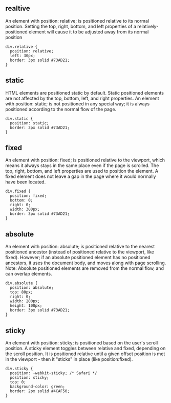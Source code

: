 ## realtive 
An element with position: relative; is positioned relative to its normal position.
Setting the top, right, bottom, and left properties of a relatively-positioned element will cause it to be adjusted away from its normal position
```
div.relative {
  position: relative;
  left: 30px;
  border: 3px solid #73AD21;
}
```
## static 
HTML elements are positioned static by default.
Static positioned elements are not affected by the top, bottom, left, and right properties.
An element with position: static; is not positioned in any special way; it is always positioned according to the normal flow of the page.
```
div.static {
  position: static;
  border: 3px solid #73AD21;
}
```
## fixed
An element with position: fixed; is positioned relative to the viewport, which means it always stays in the same place even if the page is scrolled. The top, right, bottom, and left properties are used to position the element.
A fixed element does not leave a gap in the page where it would normally have been located.
```
div.fixed {
  position: fixed;
  bottom: 0;
  right: 0;
  width: 300px;
  border: 3px solid #73AD21;
}
```
## absolute 
An element with position: absolute; is positioned relative to the nearest positioned ancestor (instead of positioned relative to the viewport, like fixed).
However; if an absolute positioned element has no positioned ancestors, it uses the document body, and moves along with page scrolling.
Note: Absolute positioned elements are removed from the normal flow, and can overlap elements.
```
div.absolute {
  position: absolute;
  top: 80px;
  right: 0;
  width: 200px;
  height: 100px;
  border: 3px solid #73AD21;
}
```
## sticky
An element with position: sticky; is positioned based on the user's scroll position.
A sticky element toggles between relative and fixed, depending on the scroll position. It is positioned relative until a given offset position is met in the viewport - then it "sticks" in place (like position:fixed).
```
div.sticky {
  position: -webkit-sticky; /* Safari */
  position: sticky;
  top: 0;
  background-color: green;
  border: 2px solid #4CAF50;
}
```
